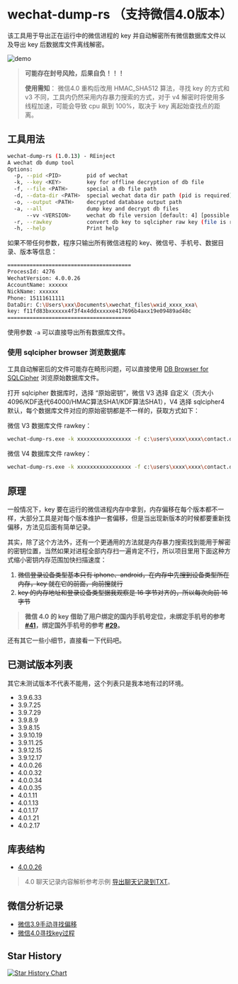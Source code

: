 # wechat-dump-rs （支持微信4.0版本）

该工具用于导出正在运行中的微信进程的 key 并自动解密所有微信数据库文件以及导出 key 后数据库文件离线解密。

![demo](images/demo.gif)

> **可能存在封号风险，后果自负！！！**
>
> **使用需知**：
> 微信4.0 重构后改用 HMAC_SHA512 算法，寻找 key 的方式和 v3 不同，工具内仍然采用内存暴力搜索的方式，对于 v4 解密时将使用多线程加速，可能会导致 cpu 飙到 100%，取决于 key 离起始查找点的距离。

## 工具用法

```bash
wechat-dump-rs (1.0.13) - REinject
A wechat db dump tool
Options:
  -p, --pid <PID>        pid of wechat
  -k, --key <KEY>        key for offline decryption of db file
  -f, --file <PATH>      special a db file path
  -d, --data-dir <PATH>  special wechat data dir path (pid is required)
  -o, --output <PATH>    decrypted database output path
  -a, --all              dump key and decrypt db files
      --vv <VERSION>     wechat db file version [default: 4] [possible values: 3, 4]
  -r, --rawkey           convert db key to sqlcipher raw key (file is required)
  -h, --help             Print help
```

如果不带任何参数，程序只输出所有微信进程的 key、微信号、手机号、数据目录、版本等信息：

```bash
=======================================
ProcessId: 4276
WechatVersion: 4.0.0.26
AccountName: xxxxxx
NickName: xxxxxx
Phone: 15111611111
DataDir: C:\Users\xxx\Documents\xwechat_files\wxid_xxxx_xxa\
key: f11fd83bxxxxxx4f3f4x4ddxxxxxe417696b4axx19e09489ad48c
=======================================
```

使用参数 `-a` 可以直接导出所有数据库文件。

### 使用 sqlcipher browser 浏览数据库

工具自动解密后的文件可能存在畸形问题，可以直接使用 [DB Browser for SQLCipher](https://sqlitebrowser.org/) 浏览原始数据库文件。

打开 sqlcipher 数据库时，选择 “原始密钥”，微信 V3 选择 自定义（页大小4096/KDF迭代64000/HMAC算法SHA1/KDF算法SHA1），V4 选择 sqlcipher4 默认，每个数据库文件对应的原始密钥都是不一样的，获取方式如下：

微信 V3 数据库文件 rawkey：

```bash
wechat-dump-rs.exe -k xxxxxxxxxxxxxxxxx -f c:\users\xxxx\xxxx\contact.db -r --vv 3
```

微信 V4 数据库文件 rawkey：

```bash
wechat-dump-rs.exe -k xxxxxxxxxxxxxxxxx -f c:\users\xxxx\xxxx\contact.db -r --vv 4
```

## 原理

一般情况下，key 要在运行的微信进程内存中拿到，内存偏移在每个版本都不一样，大部分工具是对每个版本维护一套偏移，但是当出现新版本的时候都要重新找偏移，方法见后面有简单记录。

其实，除了这个方法外，还有一个更通用的方法就是内存暴力搜索找到能用于解密的密钥位置，当然如果对进程全部内存扫一遍肯定不行，所以项目里用下面这种方式缩小密钥内存范围加快扫描速度：

1. ~~微信登录设备类型基本只有 iphone、android，在内存中先搜到设备类型所在内存，key 就在它的前面，向前搜就行~~
2. ~~key 的内存地址和登录设备类型据我观察是 16 字节对齐的，所以每次向前 16 字节~~

> **微信 4.0 的 key 借助了用户绑定的国内手机号定位，未绑定手机号的参考 [#41](https://github.com/0xlane/wechat-dump-rs/issues/41)，绑定国外手机号的参考 [#29](https://github.com/0xlane/wechat-dump-rs/issues/29)。**

还有其它一些小细节，直接看一下代码吧。

## 已测试版本列表

其它未测试版本不代表不能用，这个列表只是我本地有过的环境。

- 3.9.6.33
- 3.9.7.25
- 3.9.7.29
- 3.9.8.9
- 3.9.8.15
- 3.9.10.19
- 3.9.11.25
- 3.9.12.15
- 3.9.12.17
- 4.0.0.26
- 4.0.0.32
- 4.0.0.34
- 4.0.0.35
- 4.0.1.11
- 4.0.1.13
- 4.0.1.17
- 4.0.1.21
- 4.0.2.17

## 库表结构

- [4.0.0.26](docs/wechat_4_0_0_26_table_struct.md)

> 4.0 聊天记录内容解析参考示例 [导出聊天记录到TXT](./sample_scripts/导出聊天记录到TXT/)。

## 微信分析记录

- [微信3.9手动寻找偏移](docs/wechat_3_9_analysis.md)
- [微信4.0寻找key过程](docs/wechat_4_0_analysis.md)

## Star History

[![Star History Chart](https://api.star-history.com/svg?repos=0xlane/wechat-dump-rs&type=Date)](https://star-history.com/#0xlane/wechat-dump-rs&Date)
